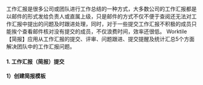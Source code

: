 工作汇报是很多公司或团队进行工作总结的一种方式，大多数公司的工作汇报都是以邮件的形式发给负责人或直属上级，只是邮件的方式不仅不便于查阅还无法对工作汇报中提出的问题及时跟进处理，同时，对于一些提交工作汇报不积极的成员只能挨个查看邮件核对没有提交的成员，不仅浪费时间，效率还很低。
Worktile【简报】应用从工作汇报的提交、评审、问题跟进、提交提醒及统计汇总5个方面解决团队中的工作汇报问题。

#### 1. 工作汇报（简报）提交

**1）创建简报模板**
